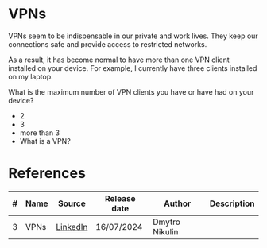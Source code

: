 # VPNs

VPNs seem to be indispensable in our private and work lives.
They keep our connections safe and provide access to restricted networks.

As a result, it has become normal to have more than one VPN client installed on your device.
For example, I currently have three clients installed on my laptop.

What is the maximum number of VPN clients you have or have had on your device?

- 2
- 3
- more than 3
- What is a VPN?

# References

| # | Name                 | Source                | Release date           |  Author                 | Description   |
| - | ---------------------|---------------------- |----------------------- | ----------------------- |:-------------:|
| 3 |VPNs | [LinkedIn](https://www.linkedin.com/posts/dimanikulin_vpns-safework-vpnclient-activity-7218879732392554496-n-Pg?utm_source=share&utm_medium=member_desktop) | 16/07/2024 | Dmytro Nikulin | |
